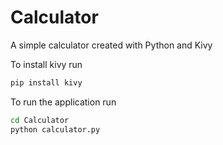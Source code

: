 # Calculator
A simple calculator created with Python and Kivy

To install kivy run
```sh
pip install kivy
```

To run the application run
```sh
cd Calculator
python calculator.py
```
